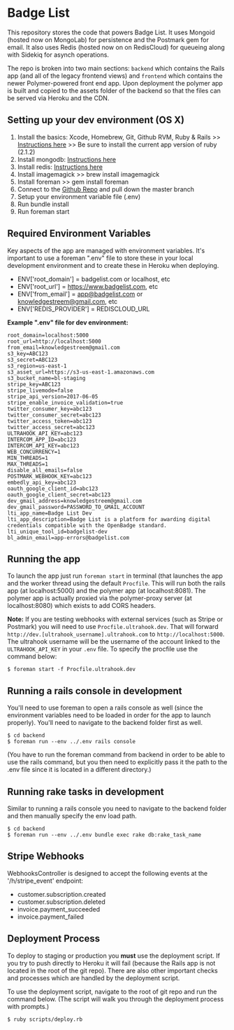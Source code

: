 # Badge List #

This repository stores the code that powers Badge List. It uses Mongoid (hosted now on MongoLab) for persistence and 
the Postmark gem for email. It also uses Redis (hosted now on on RedisCloud) for queueing along with Sidekiq for asynch operations.

The repo is broken into two main sections: `backend` which contains the Rails app (and all of the legacy frontend views) and `frontend` which contains the newer Polymer-powered front end app. Upon deployment the polymer app is built and copied to the assets folder of the backend so that the files can be served via Heroku and the CDN.

## Setting up your dev environment (OS X) ##

1. Install the basics: Xcode, Homebrew, Git, Github RVM, Ruby & Rails >> [Instructions here](https://www.moncefbelyamani.com/how-to-install-xcode-homebrew-git-rvm-ruby-on-mac) >> Be sure to install the current app version of ruby (2.1.2)
2. Install mongodb: [Instructions here](https://docs.mongodb.org/v3.0/tutorial/install-mongodb-on-os-x/)
3. Install redis: [Instructions here](http://jasdeep.ca/2012/05/installing-redis-on-mac-os-x/)
4. Install imagemagick >> brew install imagemagick
5. Install foreman >> gem install foreman
6. Connect to the [Github Repo](https://github.com/hankish/badgelist) and pull down the master branch
7. Setup your environment variable file (.env)
8. Run bundle install
9. Run foreman start

## Required Environment Variables ##

Key aspects of the app are managed with environment variables.  It's important to use a foreman
".env" file to store these in your local development environment and to create these in Heroku
when deploying.
- ENV['root_domain'] = badgelist.com or localhost, etc
- ENV['root_url'] = https://www.badgelist.com, etc
- ENV['from_email'] = app@badgelist.com or knowledgestreem@gmail.com, etc
- ENV['REDIS_PROVIDER'] = REDISCLOUD_URL

**Example ".env" file for dev environment:**
```
root_domain=localhost:5000
root_url=http://localhost:5000
from_email=knowledgestreem@gmail.com
s3_key=ABC123
s3_secret=ABC123
s3_region=us-east-1
s3_asset_url=https://s3-us-east-1.amazonaws.com
s3_bucket_name=bl-staging
stripe_key=ABC123
stripe_livemode=false
stripe_api_version=2017-06-05
stripe_enable_invoice_validation=true
twitter_consumer_key=abc123
twitter_consumer_secret=abc123
twitter_access_token=abc123
twitter_access_secret=abc123
ULTRAHOOK_API_KEY=abc123
INTERCOM_APP_ID=abc123
INTERCOM_API_KEY=abc123
WEB_CONCURRENCY=1
MIN_THREADS=1
MAX_THREADS=1
disable_all_emails=false
POSTMARK_WEBHOOK_KEY=abc123
embedly_api_key=abc123
oauth_google_client_id=abc123
oauth_google_client_secret=abc123
dev_gmail_address=knowledgestreem@gmail.com
dev_gmail_password=PASSWORD_TO_GMAIL_ACCOUNT
lti_app_name=Badge List Dev
lti_app_description=Badge List is a platform for awarding digital credentials compatible with the OpenBadge standard.
lti_unique_tool_id=badgelist-dev
bl_admin_email=app-errors@badgelist.com
```

## Running the app ##

To launch the app just run `foreman start` in terminal (that launches the app and the worker thread using the default `Procfile`. This will run both the rails app (at localhost:5000) and the polymer app (at localhost:8081). The polymer app is actually proxied via the polymer-proxy server (at localhost:8080) which exists to add CORS headers.

**Note:** If you are testing webhooks with external services (such as Stripe or Postmark) you will need to use `Procfile.ultrahook.dev`. That will forward `http://dev.[ultrahook_username].ultrahook.com` to `http://localhost:5000`. The ultrahook username will be the username of the account linked to the `ULTRAHOOK_API_KEY` in your `.env` file. To specify the procfile use the command below:

```
$ foreman start -f Procfile.ultrahook.dev
```

## Running a rails console in development ##

You'll need to use foreman to open a rails console as well (since the environment variables need to be loaded in order for the app to launch properly). You'll need to navigate to the backend folder first as well.

```
$ cd backend
$ foreman run --env ../.env rails console
```

(You have to run the foreman command from backend in order to be able to use the rails command, but you then need to explicitly pass it the path to the .env file since it is located in a different directory.)

## Running rake tasks in development ##

Similar to running a rails console you need to navigate to the backend folder and then manually specify the env load path.

```
$ cd backend
$ foreman run --env ../.env bundle exec rake db:rake_task_name
```

## Stripe Webhooks ##

WebhooksController is designed to accept the following events at the '/h/stripe_event' endpoint:
- customer.subscription.created
- customer.subscription.deleted
- invoice.payment_succeeded
- invoice.payment_failed

## Deployment Process ##

To deploy to staging or production you **must** use the deployment script. If you try to push directly to Heroku it will fail (because the Rails app is not located in the root of the git repo). There are also other important checks and processes which are handled by the deployment script.

To use the deployment script, navigate to the root of git repo and run the command below. (The script will walk you through the deployment process with prompts.)

```
$ ruby scripts/deploy.rb
```
